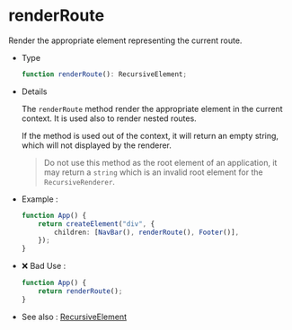 # renderRoute

Render the appropriate element representing the current route.

-   Type

    ```ts
    function renderRoute(): RecursiveElement;
    ```

-   Details

    The `renderRoute` method render the appropriate element in the current context. It is used also to render nested routes.

    If the method is used out of the context, it will return an empty string, which will not displayed by the renderer.

    > Do not use this method as the root element of an application, it may return a `string` which is an invalid root element for the `RecursiveRenderer`.

-   Example :

    ```ts
    function App() {
        return createElement("div", {
            children: [NavBar(), renderRoute(), Footer()],
        });
    }
    ```

-   ❌ Bad Use :

    ```ts
    function App() {
        return renderRoute();
    }
    ```

-   See also :
    [RecursiveElement](/recursive-docs/core/RecursiveElement)
